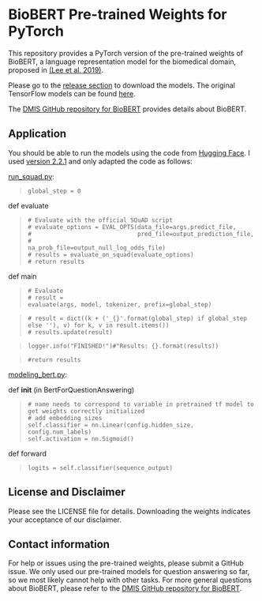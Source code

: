# BioBERT Pre-trained Weights for PyTorch
This repository provides a PyTorch version of the pre-trained weights of BioBERT, a language representation model for the biomedical domain, proposed in [(Lee et al. 2019)](https://arxiv.org/abs/1901.08746). 

Please go to the [release section](https://github.com/vthost/biobert-pytorch/releases) to download the models. The original TensorFlow models can be found [here](https://github.com/naver/biobert-pretrained).

The [DMIS GitHub repository for BioBERT](https://github.com/dmis-lab/biobert) provides details about BioBERT.

## Application

You should be able to run the models using the code from [Hugging Face](https://github.com/huggingface/transformers). I used [version 2.2.1](https://github.com/huggingface/transformers/tree/v2.2.1/transformers) and only adapted the code as follows:

[run_squad.py](https://github.com/huggingface/transformers/blob/734a28a767e94d0273d7130db21a2ed5c113c51f/examples/question-answering/run_squad.py):
  >     global_step = 0
  
  def evaluate
  >     # Evaluate with the official SQuAD script
  >     # evaluate_options = EVAL_OPTS(data_file=args.predict_file,
  >     #                              pred_file=output_prediction_file,
  >     #                              na_prob_file=output_null_log_odds_file)
  >     # results = evaluate_on_squad(evaluate_options)
  >     # return results
  
  def main
  >     # Evaluate
  >     # result =
  >     evaluate(args, model, tokenizer, prefix=global_step)  

  >     # result = dict((k + ('_{}'.format(global_step) if global_step else ''), v) for k, v in result.items())
  >     # results.update(result)

  >     logger.info("FINISHED!")#"Results: {}.format(results))

  >     #return results  
  
[modeling_bert.py](https://github.com/huggingface/transformers/blob/734a28a767e94d0273d7130db21a2ed5c113c51f/src/transformers/modeling_bert.py):
  
  def __init__ (in BertForQuestionAnswering)
  >     # name needs to correspond to variable in pretrained tf model to get weights correctly initialized
  >     # add embedding sizes
  >     self.classifier = nn.Linear(config.hidden_size, config.num_labels)
  >     self.activation = nn.Sigmoid()
  
  def forward
  >     logits = self.classifier(sequence_output)


## License and Disclaimer
Please see the LICENSE file for details. Downloading the weights indicates your acceptance of our disclaimer.

## Contact information
For help or issues using the pre-trained weights, please submit a GitHub issue. We only used our pre-trained models for question answering so far, so we most likely cannot help with other tasks. For more general questions about BioBERT, please refer to the [DMIS GitHub repository for BioBERT](https://github.com/dmis-lab/biobert).
